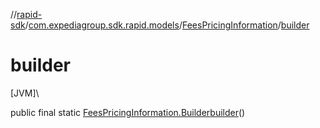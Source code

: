 //[rapid-sdk](../../../index.md)/[com.expediagroup.sdk.rapid.models](../index.md)/[FeesPricingInformation](index.md)/[builder](builder.md)

# builder

[JVM]\

public final static [FeesPricingInformation.Builder](-builder/index.md)[builder](builder.md)()
